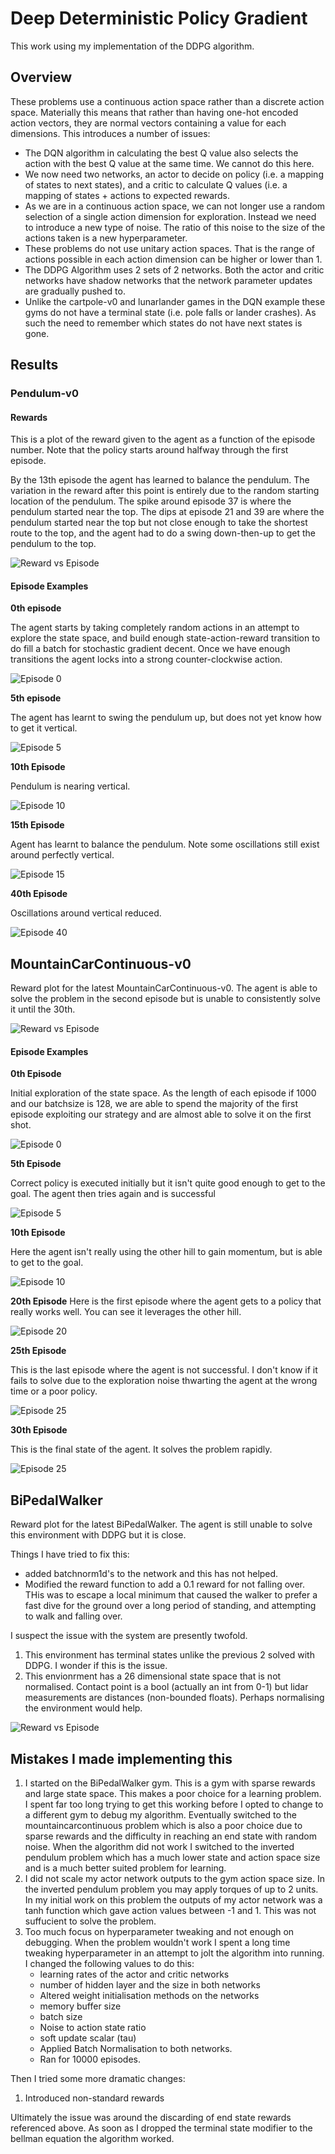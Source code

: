 # Deep Deterministic Policy Gradient

This work using my implementation of the DDPG algorithm.

## Overview

These problems use a continuous action space rather than a discrete action space. Materially this means that rather than having one-hot encoded action vectors, they are normal vectors containing a value for each dimensions. This introduces a number of issues:

* The DQN algorithm in calculating the best Q value also selects the action with the best Q value at the same time. We cannot do this here.
* We now need two networks, an actor to decide on policy (i.e. a mapping of states to next states), and a critic to calculate Q values (i.e. a mapping of states + actions to expected rewards.
* As we are in a continuous action space, we can not longer use a random selection of a single action dimension for exploration. Instead we need to introduce a new type of noise. The ratio of this noise to the size of the actions taken is a new hyperparameter.
* These problems do not use unitary action spaces. That is the range of actions  possible in each action dimension can be higher or lower than 1.
* The DDPG Algorithm uses 2 sets of 2 networks. Both the actor and critic networks have shadow networks that the network parameter updates are gradually pushed to.
* Unlike the cartpole-v0 and lunarlander games in the DQN example these gyms do not have a terminal state (i.e. pole falls or lander crashes). As such the need to remember which states do not have next states is gone.

## Results
### Pendulum-v0
#### Rewards
This is a plot of the reward given to the agent as a function of the episode number. Note that the policy starts around halfway through the first episode. 

By the 13th episode the agent has learned to balance the pendulum. The variation in the reward after this point is entirely due to the random starting location of the pendulum. The spike around episode 37 is where the pendulum started near the top. The dips at episode 21 and 39 are where the pendulum started near the top but not close enough to take the shortest route to the top, and the agent had to do a swing down-then-up to get the pendulum to the top.

![Reward vs Episode](plots/P/RewardperEp.png)

#### Episode Examples

**0th episode**

The agent starts by taking completely random actions in an attempt to explore the state space, and build enough state-action-reward transition to do fill a batch for stochastic gradient decent. Once we have enough transitions the agent locks into a strong counter-clockwise action.

![Episode 0](plots/P/Pendulum_Ep0.gif)

**5th episode** 

The agent has learnt to swing the pendulum up, but does not yet know how to get it vertical.

![Episode 5](plots/P/Pendulum_Ep5.gif)

**10th Episode**

Pendulum is nearing vertical.

![Episode 10](plots/P/Pendulum_Ep10.gif)

**15th Episode**

Agent has learnt to balance the pendulum. Note some oscillations still exist around perfectly vertical.

![Episode 15](plots/P/Pendulum_Ep15.gif)

**40th Episode**

Oscillations around vertical reduced.

![Episode 40](plots/P/Pendulum_Ep40.gif)


## MountainCarContinuous-v0

Reward plot for the latest MountainCarContinuous-v0. The agent is able to solve the problem in the second episode but is unable to consistently solve it until the 30th.

![Reward vs Episode](plots/MCC/RewardperEp.png)

#### Episode Examples

**0th Episode**

Initial exploration of the state space. As the length of each episode if 1000 and our batchsize is 128, we are able to spend the majority of the first episode exploiting our strategy and are almost able to solve it on the first shot.

![Episode 0](plots/MCC/MCC-v0_Ep00.gif)

**5th Episode**

Correct policy is executed initially but it isn't quite good enough to get to the goal. The agent then tries again and is successful

![Episode 5](plots/MCC/MCC-v0_Ep05.gif)

**10th Episode**

Here the agent isn't really using the other hill to gain momentum, but is able to get to the goal.

![Episode 10](plots/MCC/MCC-v0_Ep10.gif)

**20th Episode**
Here is the first episode where the agent gets to a policy that really works well. You can see it leverages the other hill.

![Episode 20](plots/MCC/MCC-v0_Ep20.gif)

**25th Episode**

This is the last episode where the agent is not successful. I don't know if it fails to solve due to the exploration noise thwarting the agent at the wrong time or a poor policy.

![Episode 25](plots/MCC/MCC-v0_Ep25.gif)

**30th Episode**

This is the final state of the agent. It solves the problem rapidly.

![Episode 25](plots/MCC/MCC-v0_Ep30.gif)


## BiPedalWalker

Reward plot for the latest BiPedalWalker. The agent is still unable to solve this environment with DDPG but it is close.

Things I have tried to fix this:
+ added batchnorm1d's to the network and this has not helped.
+ Modified the reward function to add a 0.1 reward for not falling over. THis was to escape a local minimum that caused the walker to prefer a fast dive for the ground over a long period of standing, and attempting to walk and falling over.

I suspect the issue with the system are presently twofold.
1. This environment has terminal states unlike the previous 2 solved with DDPG. I wonder if this is the issue.
2. This envionrment has a 26 dimensional state space that is not normalised. Contact point is a bool (actually an int from 0-1) but lidar measurements are distances (non-bounded floats). Perhaps normalising the environment would help.

![Reward vs Episode](plots/BPW/RewardperEp.png)


## Mistakes I made implementing this
1. I started on the BiPedalWalker gym. This is a gym with sparse rewards and large state space. This makes a poor choice for a learning problem. I spent far too long trying to get this working before I opted to change to a different gym to debug my algorithm.  Eventually switched to the mountaincarcontinuous problem which is also a poor choice due to sparse rewards and the difficulty in reaching an end state with random noise. When the algorithm did not work I switched to the inverted pendulum problem which has a much lower state and action space size and is a much better suited problem for learning.
2. I did not scale my actor network outputs to the gym action space size. In the inverted pendulum problem you may apply torques of up to 2 units. In my initial work on this problem the outputs of my actor network was a tanh function which gave action values between -1 and 1. This was not suffucient to solve the problem.
3. Too much focus on hyperparameter tweaking and not enough on debugging. When the problem wouldn't work I spent a long time tweaking hyperparameter in an attempt to jolt the algorithm into running. 
   I changed the following values to do this:
   + learning rates of the actor and critic networks
   + number of hidden layer and the size in both networks
   + Altered weight initialisation methods on the networks
   + memory buffer size
   + batch size
   + Noise to action state ratio
   + soft update scalar (tau)
   + Applied Batch Normalisation to both networks.
   + Ran for 10000 episodes.

Then I tried some more dramatic changes:

1. Introduced non-standard rewards

Ultimately the issue was around the discarding of end state rewards referenced above. As soon as I dropped the terminal state modifier to the bellman equation the algorithm worked.

